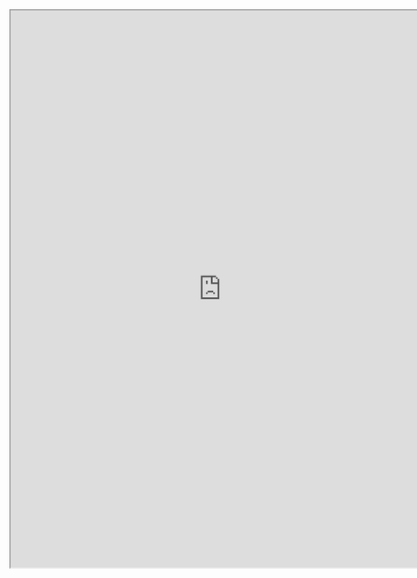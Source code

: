 <iframe src="https://nbviewer.jupyter.org/github/windmissing/DeepLearningPractise/blob/master/Chapter6/6-3-2.ipynb" width="150%" height="1000"></iframe>